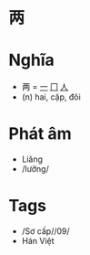 # 两

# Nghĩa
* 两 = [一](一.md) [冂](冂.md) [人](人.md)
* (n) hai, cặp, đôi

# Phát âm
* Liǎng
*  /lưỡng/

# Tags
* /Sơ cấp//09/
*  Hán Việt

<script>window.HANZI_FIELD='两';</script>
